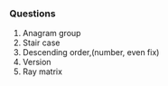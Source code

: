 ### Questions
1. Anagram group
2. Stair case
3. Descending order,(number, even fix) 
4. Version
5. Ray matrix